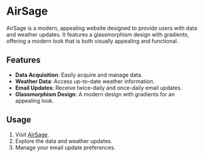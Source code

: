 # AirSage

AirSage is a modern, appealing website designed to provide users with data and weather updates. It features a glassmorphism design with gradients, offering a modern look that is both visually appealing and functional.

## Features

- **Data Acquisition**: Easily acquire and manage data.
- **Weather Data**: Access up-to-date weather information.
- **Email Updates**: Receive twice-daily and once-daily email updates.
- **Glassmorphism Design**: A modern design with gradients for an appealing look.

## Usage

1. Visit [AirSage](https://air-sage.vercel.app).
2. Explore the data and weather updates.
3. Manage your email update preferences.
